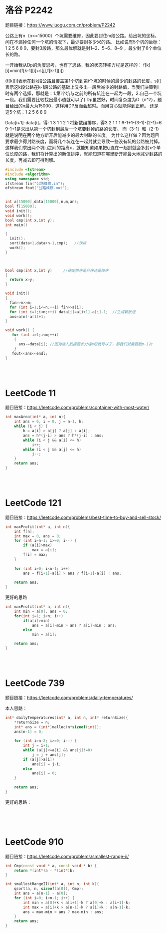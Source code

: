 # 洛谷 P2242

题目链接：https://www.luogu.com.cn/problem/P2242

公路上有n（n<=15000）个坑需要维修，因此要封住m段公路。给出坑的坐标，问在不漏掉任何一个坑的情况下，最少要封多少米的路。
比如说有5个坑的坐标：1 2 5 6 8 9，要封3段路，那么最优解就是封1\~2、5\~6、8~9 ，最少封了6个单位长的路。

一开始我从Dp的角度思考，也有了思路，我的状态转移方程是这样的： f[k][i]=min(f[k-1][i]+s[j],f[k-1][i])

(f[k][i]表示在封k段公路且覆盖第1个坑到第i个坑的时候的最少的封路的长度，s[i]表示这k段公路在k-1段公路的基础上又多出一段后减少的封路值，当我们决策到i时有两个选择，那就是：1.第i个坑与之前的所有坑连在一起为一段，2.自己一个坑一段。我们需要比较找出最小值就可以了)
Dp虽然好，时间复杂度为O（n^2），题目给出的n最大为15000，这样用DP反而会超时。而用贪心就能得到正解。
还是这5个坑：1  2  5  6  8  9

Data[i+1]-data[i]，得: 1  3  1  1  2  1
将新数组排序，得3  2  1  1  1
9-1+1-(3-1)-(2-1)=6
9-1+1是求出从第一个坑封到最后一个坑要封掉的路的长度。
而（3-1）和（2-1）就是说明在两个地方断开后能减少的最大封路的长度。
为什么这样做？因为题目要求最少得封路长度，而将几个坑连在一起封就会导致一些没有坑的公路被封掉。这样我们求出两个坑i,j之间的距离x，就能知道如果把i,j连在一起封就会多封x个单位长度的路，我们将计算出的新值排序，就能知道在哪里断开能最大地减少封路的长度，再减去即可得到解。
```cpp
#include <fstream>
#include <algorithm> 
using namespace std;
ifstream fin("公路维修.in");
ofstream fout("公路维修.out");
 

int a[15000],data[15000],n,m,ans;
bool f[15000];
void init();
void work();
bool cmp(int x,int y);
int main()

{
  init();
  sort(data+1,data+n-1,cmp);   //快排
  work();   
}

 

bool cmp(int x,int y)     //确定排序是升序还是降序
{
  return x>y;
}

void init()
{
  fin>>n>>m;
  for (int i=1;i<=n;++i) fin>>a[i];
  for (int i=1;i<n;++i) data[i]=a[i+1]-a[i]-1;  //生成新数组
  ans=a[n]-a[1]+1;  
} 

void work() {
   for (int i=1;i<m;++i)
    {
      ans-=data[i]; //因为输入数据要求分成m段就可以了，那我们就需要截m-1次
    }
   fout<<ans<<endl;
}
```
<br/><br/>


# LeetCode 11
题目链接：https://leetcode.com/problems/container-with-most-water/

```cpp
int maxArea(int* a, int n){
    int ans = 0, i = 0, j = n-1, h;
    while (i < j) {
        h = a[i] > a[j] ? a[j] : a[i];
        ans = h*(j-i) > ans ? h*(j-i) : ans;
        while (i < j && a[i] <= h) 
            i++;
        while (i < j && a[j] <= h) 
            j--;
    }
    return ans;
}
```
<br/><br/>


# LeetCode 121
题目链接：https://leetcode.com/problems/best-time-to-buy-and-sell-stock/

```cpp
int maxProfit(int* a, int n){
    int f[n];
    int max = 0, ans = 0;
    for (int i=n-1; i>=0; i--) {
        if (a[i]>max)
            max = a[i];
        f[i] = max;
    }
    
    for (int i=0; i<n-1; i++) 
        ans = f[i+1]-a[i] > ans ? f[i+1]-a[i] : ans;
    
    return ans;
}
```

更好的思路
```cpp
int maxProfit(int* a, int n){
    int min = a[0], ans = 0;
    for(int i=1; i<n; i++)
        if(a[i]>min)            
            ans = a[i]-min > ans ? a[i]-min : ans;
        else
            min = a[i];

    return ans;
}
```
<br/><br/>

# LeetCode 739
题目链接：https://leetcode.com/problems/daily-temperatures/

本人思路：
```cpp
int* dailyTemperatures(int* a, int n, int* returnSize){
    *returnSize = n;
    int* ans = (int*)malloc(n*sizeof(int));
    ans[n-1] = 0;
    
    for (int i=n-2; i>=0; i--) {
        int j = i+1;
        while (a[j]<=a[i] && ans[j]!=0)
            j = j + ans[j];
        if (a[j]>a[i])
            ans[i] = j-i;
        else 
            ans[i] = 0;
    }
            
    return ans;
}
```

更好的思路：
```cpp

```
<br/><br/>

# LeetCode 910
题目链接：https://leetcode.com/problems/smallest-range-ii/

```cpp
int Cmp(const void * a, const void * b) {
    return *(int*)a - *(int*)b;
}

int smallestRangeII(int* a, int n, int k){
    qsort(a, n, sizeof(a[0]), Cmp);
    int ans = a[n-1] - a[0];
    for (int i=0; i<n-1; i++) {
        int min = a[0]+k < a[i+1]-k ? a[0]+k : a[i+1]-k;
        int max = a[i]+k > a[n-1]-k ? a[i]+k : a[n-1]-k;
        ans = max-min < ans ? max-min : ans;
    }
    return ans;
}
```